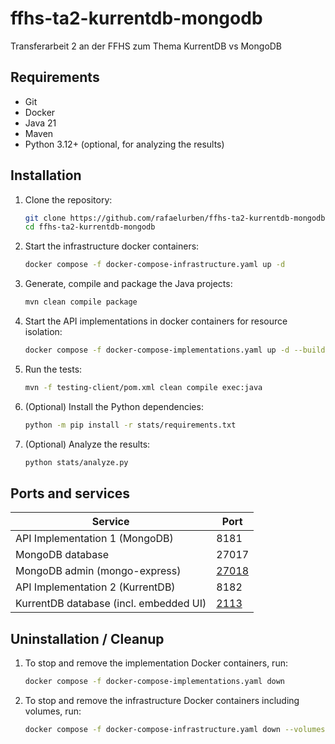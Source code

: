 # ffhs-ta2-kurrentdb-mongodb

Transferarbeit 2 an der FFHS zum Thema KurrentDB vs MongoDB

## Requirements

- Git
- Docker
- Java 21
- Maven
- Python 3.12+ (optional, for analyzing the results)

## Installation

1. Clone the repository:
    ```bash
    git clone https://github.com/rafaelurben/ffhs-ta2-kurrentdb-mongodb.git
    cd ffhs-ta2-kurrentdb-mongodb
    ```
2. Start the infrastructure docker containers:
    ```bash
    docker compose -f docker-compose-infrastructure.yaml up -d
    ```
3. Generate, compile and package the Java projects:
    ```bash
    mvn clean compile package
    ```
4. Start the API implementations in docker containers for resource isolation:
    ```bash
    docker compose -f docker-compose-implementations.yaml up -d --build
    ```
5. Run the tests:
    ```bash
    mvn -f testing-client/pom.xml clean compile exec:java
    ```
6. (Optional) Install the Python dependencies:
    ```bash
    python -m pip install -r stats/requirements.txt
    ```
7. (Optional) Analyze the results:
    ```bash
    python stats/analyze.py
    ```

## Ports and services

| Service                                | Port                            |
|----------------------------------------|---------------------------------|
| API Implementation 1 (MongoDB)         | 8181                            |
| MongoDB database                       | 27017                           |
| MongoDB admin (mongo-express)          | [27018](http://localhost:27018) |
| API Implementation 2 (KurrentDB)       | 8182                            |
| KurrentDB database (incl. embedded UI) | [2113](http://localhost:2113)   |


## Uninstallation / Cleanup

1. To stop and remove the implementation Docker containers, run:
    ```bash
    docker compose -f docker-compose-implementations.yaml down
    ```
2. To stop and remove the infrastructure Docker containers including volumes, run:
    ```bash
    docker compose -f docker-compose-infrastructure.yaml down --volumes
    ```
